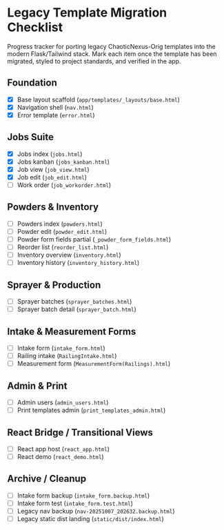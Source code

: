 # Legacy Template Migration Checklist

Progress tracker for porting legacy ChaoticNexus-Orig templates into the modern Flask/Tailwind stack. Mark each item once the template has been migrated, styled to project standards, and verified in the app.

## Foundation
- [x] Base layout scaffold (`app/templates/_layouts/base.html`)
- [x] Navigation shell (`nav.html`)
- [x] Error template (`error.html`)

## Jobs Suite
- [x] Jobs index (`jobs.html`)
- [x] Jobs kanban (`jobs_kanban.html`)
- [x] Job view (`job_view.html`)
- [x] Job edit (`job_edit.html`)
- [ ] Work order (`job_workorder.html`)

## Powders & Inventory
- [ ] Powders index (`powders.html`)
- [ ] Powder edit (`powder_edit.html`)
- [ ] Powder form fields partial (`_powder_form_fields.html`)
- [ ] Reorder list (`reorder_list.html`)
- [ ] Inventory overview (`inventory.html`)
- [ ] Inventory history (`inventory_history.html`)

## Sprayer & Production
- [ ] Sprayer batches (`sprayer_batches.html`)
- [ ] Sprayer batch detail (`sprayer_batch.html`)

## Intake & Measurement Forms
- [ ] Intake form (`intake_form.html`)
- [ ] Railing intake (`RailingIntake.html`)
- [ ] Measurement form (`MeasurementForm(Railings).html`)

## Admin & Print
- [ ] Admin users (`admin_users.html`)
- [ ] Print templates admin (`print_templates_admin.html`)

## React Bridge / Transitional Views
- [ ] React app host (`react_app.html`)
- [ ] React demo (`react_demo.html`)

## Archive / Cleanup
- [ ] Intake form backup (`intake_form.backup.html`)
- [ ] Intake form test (`intake_form.test.html`)
- [ ] Legacy nav backup (`nav-20251007_202632.backup.html`)
- [ ] Legacy static dist landing (`static/dist/index.html`)
